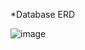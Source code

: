 *Database ERD

![image](https://github.com/user-attachments/assets/59ac40d3-faa1-4184-af86-3525b5fce0b8)


